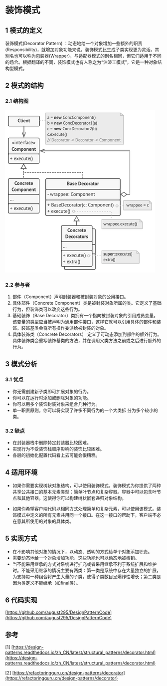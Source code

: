 # 装饰模式



## 1 模式的定义

装饰模式(Decorator Pattern) ：动态地给一个对象增加一些额外的职责(Responsibility)，就增加对象功能来说，装饰模式比生成子类实现更为灵活。其别名也可以称为包装器(Wrapper)，与适配器模式的别名相同，但它们适用于不同的场合。根据翻译的不同，装饰模式也有人称之为“油漆工模式”，它是一种对象结构型模式。



## 2 模式的结构

### 2.1 结构图

![装饰设计模式的结构](decorator.assets/Decorator.png)

### 2.2 参与者

1. 部件（Component）声明封装器和被封装对象的公用接口。
2. 具体部件（Concrete Component）类是被封装对象所属的类。它定义了基础行为，但装饰类可以改变这些行为。
3. 基础装饰（Base Decorator）类拥有一个指向被封装对象的引用成员变量。该变量的类型应当被声明为通用部件接口，这样它就可以引用具体的部件和装饰。装饰基类会将所有操作委派给被封装的对象。
4. 具体装饰类（Concrete Decorators） 定义了可动态添加到部件的额外行为。具体装饰类会重写装饰基类的方法，并在调用父类方法之前或之后进行额外的行为。



## 3 模式分析

### 3.1 优点

- 你无需创建新子类即可扩展对象的行为。
- 你可以在运行时添加或删除对象的功能。
- 你可以用多个装饰封装对象来组合几种行为。
- 单一职责原则。你可以将实现了许多不同行为的一个大类拆 分为多个较小的类。

### 3.2 缺点

- 在封装器栈中删除特定封装器比较困难。
- 实现行为不受装饰栈顺序影响的装饰比较困难。
- 各层的初始化配置代码看上去可能会很糟糕。



## 4 适用环境

- 如果你需要实现树状对象结构，可以使用装饰模式。装饰模式为你提供了两种共享公共接口的基本元素类型：简单叶节点和复杂容器。容器中可以包含叶节点和其他容器。这使得你可以构建树状嵌套递归对象结构。

- 如果你希望客户端代码以相同方式处理简单和复杂元素，可以使用该模式。装饰模式中定义的所有元素共用同一个接口。在这一接口的帮助下，客户端不必在意其所使用的对象的具体类。



## 5 实现方式

- 在不影响其他对象的情况下，以动态、透明的方式给单个对象添加职责。
- 需要动态地给一个对象增加功能，这些功能也可以动态地被撤销。
- 当不能采用继承的方式对系统进行扩充或者采用继承不利于系统扩展和维护时。不能采用继承的情况主要有两类：第一类是系统中存在大量独立的扩展，为支持每一种组合将产生大量的子类，使得子类数目呈爆炸性增长；第二类是因为类定义不能继承（如final类）。



## 6 代码实现

[https://github.com/august295/DesignPatternCode](https://github.com/august295/DesignPatternCode)



## 参考

[1] [https://design-patterns.readthedocs.io/zh_CN/latest/structural_patterns/decorator.html](https://design-patterns.readthedocs.io/zh_CN/latest/structural_patterns/decorator.html)

[2] [https://refactoringguru.cn/design-patterns/decorator](https://refactoringguru.cn/design-patterns/decorator)
